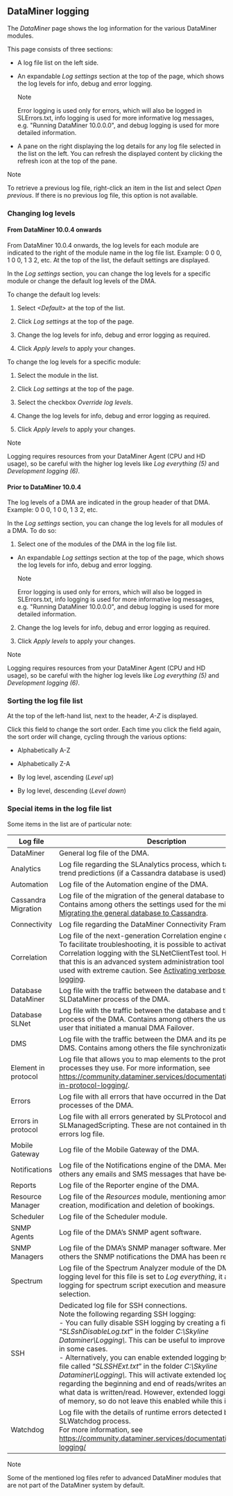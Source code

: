 ## DataMiner logging

The *DataMiner* page shows the log information for the various DataMiner modules.

This page consists of three sections:

- A log file list on the left side.

- An expandable *Log settings* section at the top of the page, which shows the log levels for info, debug and error logging.

    > [!NOTE]
    > Error logging is used only for errors, which will also be logged in SLErrors.txt, info logging is used for more informative log messages, e.g. "Running DataMiner 10.0.0.0", and debug logging is used for more detailed information.

- A pane on the right displaying the log details for any log file selected in the list on the left. You can refresh the displayed content by clicking the refresh icon at the top of the pane.

> [!NOTE]
> To retrieve a previous log file, right-click an item in the list and select *Open previous*. If there is no previous log file, this option is not available.

### Changing log levels

#### From DataMiner 10.0.4 onwards

From DataMiner 10.0.4 onwards, the log levels for each module are indicated to the right of the module name in the log file list. Example: 0 0 0, 1 0 0, 1 3 2, etc. At the top of the list, the default settings are displayed.

In the *Log settings* section, you can change the log levels for a specific module or change the default log levels of the DMA.

To change the default log levels:

1. Select *\<Default>* at the top of the list.

2. Click *Log settings* at the top of the page.

3. Change the log levels for info, debug and error logging as required.

4. Click *Apply levels* to apply your changes.

To change the log levels for a specific module:

1. Select the module in the list.

2. Click *Log settings* at the top of the page.

3. Select the checkbox *Override log levels*.

4. Change the log levels for info, debug and error logging as required.

5. Click *Apply levels* to apply your changes.

> [!NOTE]
> Logging requires resources from your DataMiner Agent (CPU and HD usage), so be careful with the higher log levels like *Log everything (5)* and *Development logging (6)*.

#### Prior to DataMiner 10.0.4

The log levels of a DMA are indicated in the group header of that DMA. Example: 0 0 0, 1 0 0, 1 3 2, etc.

In the *Log settings* section, you can change the log levels for all modules of a DMA. To do so:

1. Select one of the modules of the DMA in the log file list.

- An expandable *Log settings* section at the top of the page, which shows the log levels for info, debug and error logging.

    > [!NOTE]
    > Error logging is used only for errors, which will also be logged in SLErrors.txt, info logging is used for more informative log messages, e.g. "Running DataMiner 10.0.0.0", and debug logging is used for more detailed information. 

2. Change the log levels for info, debug and error logging as required.

3. Click *Apply levels* to apply your changes.

> [!NOTE]
> Logging requires resources from your DataMiner Agent (CPU and HD usage), so be careful with the higher log levels like *Log everything (5)* and *Development logging (6)*.

### Sorting the log file list

At the top of the left-hand list, next to the header, *A-Z* is displayed.

Click this field to change the sort order. Each time you click the field again, the sort order will change, cycling through the various options:

- Alphabetically A-Z

- Alphabetically Z-A

- By log level, ascending (*Level up*)

- By log level, descending (*Level down*)

### Special items in the log file list

Some items in the list are of particular note:

| Log file            | Description                                                                                                                                                                                                                                                                                                                                                                                                                                                                                                                                                                                                                                                                                                                                                                                                                                                                                                                                    |
|---------------------|------------------------------------------------------------------------------------------------------------------------------------------------------------------------------------------------------------------------------------------------------------------------------------------------------------------------------------------------------------------------------------------------------------------------------------------------------------------------------------------------------------------------------------------------------------------------------------------------------------------------------------------------------------------------------------------------------------------------------------------------------------------------------------------------------------------------------------------------------------------------------------------------------------------------------------------------|
| DataMiner           | General log file of the DMA.                                                                                                                                                                                                                                                                                                                                                                                                                                                                                                                                                                                                                                                                                                                                                                                                                                                                                                                   |
| Analytics           | Log file regarding the SLAnalytics process, which takes care of trend predictions (if a Cassandra database is used).                                                                                                                                                                                                                                                                                                                                                                                                                                                                                                                                                                                                                                                                                                                                                                                                                           |
| Automation          | Log file of the Automation engine of the DMA.                                                                                                                                                                                                                                                                                                                                                                                                                                                                                                                                                                                                                                                                                                                                                                                                                                                                                                  |
| Cassandra Migration | Log file of the migration of the general database to Cassandra. Contains among others the settings used for the migration. See [Migrating the general database to Cassandra](../../part_3/databases/Migrating_the_general_database_to_Cassandra.md).                                                                                                                                                                                                                                                                                                                                                                                                                                                                                                                                                                                                                                                                                           |
| Connectivity        | Log file regarding the DataMiner Connectivity Framework.                                                                                                                                                                                                                                                                                                                                                                                                                                                                                                                                                                                                                                                                                                                                                                                                                                                                                       |
| Correlation         | Log file of the next-generation Correlation engine of the DMA.<br> To facilitate troubleshooting, it is possible to activate verbose Correlation logging with the SLNetClientTest tool. However, note that this is an advanced system administration tool that should be used with extreme caution. See [Activating verbose Correlation logging](../../part_7/DataminerTools/SLNetClientTest_tool_diagnostic_procedures.md#activating-verbose-correlation-logging).                                                                                                                                                                                                                                                                                                                                                                                                                                                                            |
| Database DataMiner  | Log file with the traffic between the database and the SLDataMiner process of the DMA.                                                                                                                                                                                                                                                                                                                                                                                                                                                                                                                                                                                                                                                                                                                                                                                                                                                         |
| Database SLNet      | Log file with the traffic between the database and the SLNet process of the DMA. Contains among others the username of a user that initiated a manual DMA Failover.                                                                                                                                                                                                                                                                                                                                                                                                                                                                                                                                                                                                                                                                                                                                                                            |
| DMS                 | Log file with the traffic between the DMA and its peers in the DMS. Contains among others the file synchronization process.                                                                                                                                                                                                                                                                                                                                                                                                                                                                                                                                                                                                                                                                                                                                                                                                                    |
| Element in protocol | Log file that allows you to map elements to the protocol processes they use. For more information, see <https://community.dataminer.services/documentation/element-in-protocol-logging/>.                                                                                                                                                                                                                                                                                                                                                                                                                                                                                                                                                                                                                                                                                                                    |
| Errors              | Log file with all errors that have occurred in the DataMiner processes of the DMA.                                                                                                                                                                                                                                                                                                                                                                                                                                                                                                                                                                                                                                                                                                                                                                                                                                                             |
| Errors in protocol  | Log file with all errors generated by SLProtocol and SLManagedScripting. These are not contained in the general errors log file.                                                                                                                                                                                                                                                                                                                                                                                                                                                                                                                                                                                                                                                                                                                                                                                                               |
| Mobile Gateway      | Log file of the Mobile Gateway of the DMA.                                                                                                                                                                                                                                                                                                                                                                                                                                                                                                                                                                                                                                                                                                                                                                                                                                                                                                     |
| Notifications       | Log file of the Notifications engine of the DMA. Mentions among others any emails and SMS messages that have been sent.                                                                                                                                                                                                                                                                                                                                                                                                                                                                                                                                                                                                                                                                                                                                                                                                                        |
| Reports             | Log file of the Reporter engine of the DMA.                                                                                                                                                                                                                                                                                                                                                                                                                                                                                                                                                                                                                                                                                                                                                                                                                                                                                                    |
| Resource Manager    | Log file of the *Resources* module, mentioning among others the creation, modification and deletion of bookings.                                                                                                                                                                                                                                                                                                                                                                                                                                                                                                                                                                                                                                                                                                                                                                                                |
| Scheduler           | Log file of the Scheduler module.                                                                                                                                                                                                                                                                                                                                                                                                                                                                                                                                                                                                                                                                                                                                                                                                                                                                                                              |
| SNMP Agents         | Log file of the DMA’s SNMP agent software.                                                                                                                                                                                                                                                                                                                                                                                                                                                                                                                                                                                                                                                                                                                                                                                                                                                                                                     |
| SNMP Managers       | Log file of the DMA’s SNMP manager software. Mentions among others the SNMP notifications the DMA has been receiving.                                                                                                                                                                                                                                                                                                                                                                                                                                                                                                                                                                                                                                                                                                                                                                                                                          |
| Spectrum            | Log file of the Spectrum Analyzer module of the DMA. If the logging level for this file is set to *Log everything*, it also includes logging for spectrum script execution and measurement point selection.                                                                                                                                                                                                                                                                                                                                                                                                                                                                                                                                                                                                                                                                                                     |
| SSH                 | Dedicated log file for SSH connections. <br> Note the following regarding SSH logging:<br> -  You can fully disable SSH logging by creating a file called “*SLSshDisableLog.txt*” in the folder *C:\\Skyline Dataminer\\Logging\\*. This can be useful to improve performance in some cases. <br> -  Alternatively, you can enable extended logging by creating a file called “*SLSSHExt.txt*” in the folder *C:\\Skyline Dataminer\\Logging\\*. This will activate extended logging regarding the beginning and end of reads/writes and regarding what data is written/read. However, extended logging uses a lot of memory, so do not leave this enabled while this is not needed. |
| Watchdog            | Log file with the details of runtime errors detected by the SLWatchdog process.<br> For more information, see <https://community.dataminer.services/documentation/watchdog-logging/>                                                                                                                                                                                                                                                                                                                                                                                                                                                                                                                                                                                                                                                                                                                         |

> [!NOTE]
> Some of the mentioned log files refer to advanced DataMiner modules that are not part of the DataMiner system by default.
>
